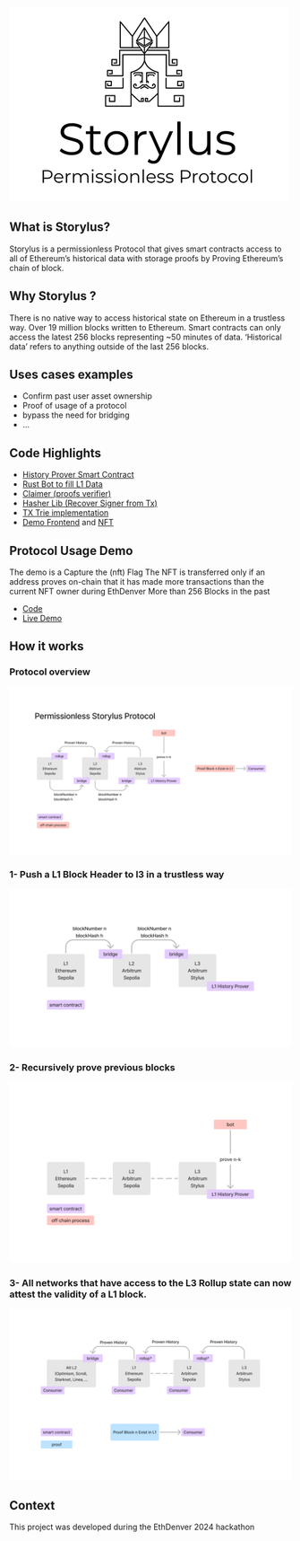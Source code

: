 
![logo](./doc/logo.png)
## What is Storylus?

Storylus is a permissionless Protocol that gives smart contracts access to all of Ethereum’s historical data with storage proofs by Proving Ethereum’s chain of block.

## Why Storylus ?

There is no native way to access historical state on Ethereum in a trustless way.
Over 19 million blocks written to Ethereum. Smart contracts can only access the latest 256 blocks representing ~50 minutes of data.
‘Historical data’ refers to anything outside of the last 256 blocks.

## Uses cases examples

- Confirm past user asset ownership
- Proof of usage of a protocol
- bypass the need for bridging
- …

## Code Highlights

- [History Prover Smart Contract](https://github.com/cometh-hq/optimistic-eth-history-prover/tree/main/l3contracts/src)
- [Rust Bot to fill L1 Data](https://github.com/cometh-hq/optimistic-eth-history-prover/tree/main/bot)
- [Claimer (proofs verifier)](https://github.com/cometh-hq/optimistic-eth-history-prover/blob/main/l2contracts/src/ClaimNFT.sol)
- [Hasher Lib (Recover Signer from Tx)](https://github.com/cometh-hq/optimistic-eth-history-prover/blob/main/l2contracts/src/libs/TransactionHasher.sol)
- [TX Trie implementation](https://github.com/cometh-hq/optimistic-eth-history-prover/blob/main/demo/app/page.tsx#L112)
- [Demo Frontend](https://github.com/cometh-hq/optimistic-eth-history-prover/tree/main/demo) and [NFT](https://github.com/cometh-hq/optimistic-eth-history-prover/blob/main/l2contracts/src/ETHDenverBuilder.sol)

## Protocol Usage Demo
The demo is a Capture the (nft) Flag
The NFT is transferred only if an address proves on-chain that it has made more transactions than the current NFT owner during EthDenver
More than 256 Blocks in the past

- [Code](https://github.com/cometh-hq/optimistic-eth-history-prover/tree/main/demo)
- [Live Demo](https://optimistic-eth-history-prover.vercel.app/)


## How it works

### Protocol overview
![protocole-overview](./doc/protocole-overview.png)

### 1- Push a L1 Block Header to l3 in a trustless way 
![l1bridge](./doc/l1bridge.png)

### 2- Recursively prove previous blocks
![HistoryProver](./doc/HistoryProver.png)

### 3- All networks that have access to the L3 Rollup state can now attest the validity of a L1 block.
![rollupL1History](./doc/rollupL1History.png)

## Context

This project was developed during the EthDenver 2024 hackathon




